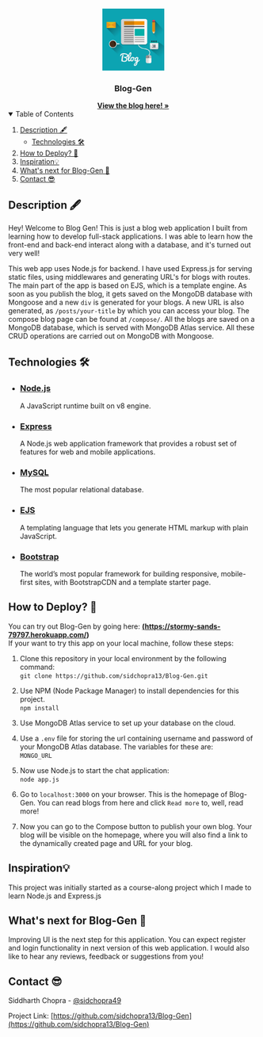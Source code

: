 <!-- PROJECT LOGO -->
<br />
<div align="center">
  <a href="[https://github.com/rzmk/simple-blog](https://github.com/sidchopra13/Blog-Gen)">
    <img src="public/img/logo.jpg" alt="Blog-Logo" width="125" height="125">
  </a>

  <h3 align="center">Blog-Gen</h3>
  <div align="center">
    <a href="https://stormy-sands-79797.herokuapp.com/"><strong>View the blog here! »</strong></a>
    <br />
  </div>
</div>

<!-- TABLE OF CONTENTS -->
<details open="open">
  <summary>Table of Contents</summary>
  <ol>
    <li>
      <a href="#description">Description 🖋️</a>
      <ul>
        <li><a href="#technologies">Technologies 🛠️</a></li>
      </ul>
    </li>
    <li><a href="#how-to-deploy">How to Deploy? 🚀</a></li>
    <li><a href="#inspiration">Inspiration💡</a></li>
    <li><a href="#what's-next-for-blog-gen">What's next for Blog-Gen 🙌</a></li>
    <li><a href="#contact">Contact 😎</a></li>
  </ol>
</details>

<!-- Description -->
## Description 🖋️

Hey! Welcome to Blog Gen! This is just a blog web application I built from learning how to develop full-stack applications. 
I was able to learn how the front-end and back-end interact along with a database, and it's turned out very well!

This web app uses Node.js for backend. I have used Express.js for serving static files, using middlewares and generating URL's for blogs with routes. The main part of the app is based on EJS, which is a template engine. As soon as you publish the blog, it gets saved on the MongoDB database with Mongoose and a new `div` is generated for your blogs. A new URL is also generated, as `/posts/your-title` by which you can access your blog. The compose blog page can be found at `/compose/`. All the blogs are saved on a MongoDB database, which is served with MongoDB Atlas service. All these CRUD operations are carried out on MongoDB with Mongoose.

<!-- Technologies -->

## Technologies 🛠️

- ### [Node.js](https://nodejs.org/en/)
  A  JavaScript runtime built on v8 engine.

- ### [Express](http://expressjs.com/pt-br/)
  A Node.js web application framework that provides a robust set of features for web and mobile applications.

- ### [MySQL](https://www.mysql.com/)
  The most popular relational database.
  
- ### [EJS](https://ejs.co/)
  A templating language that lets you generate HTML markup with plain JavaScript.
  
- ### [Bootstrap](https://getbootstrap.com/)
  The world’s most popular framework for building responsive, mobile-first sites, with BootstrapCDN and a template starter page.

<!-- How-to-Deploy? -->
## How to Deploy? 🚀

You can try out Blog-Gen by going here: **<a href = "(https://stormy-sands-79797.herokuapp.com/)" target = "_blank">(https://stormy-sands-79797.herokuapp.com/)</a>**<br>
If your want to try this app on your local machine, follow these steps: 
1. Clone this repository in your local environment by the following command:<br>
```git clone https://github.com/sidchopra13/Blog-Gen.git```

2. Use NPM (Node Package Manager) to install dependencies for this project. <br>
```npm install```

3. Use MongoDB Atlas service to set up your database on the cloud.

3. Use a `.env` file for storing the url containing username and password of your MongoDB Atlas database. The variables for these are: <br>
`MONGO_URL`

3. Now use Node.js to start the chat application: <br>
```node app.js```

4. Go to `localhost:3000` on your browser. This is the homepage of Blog-Gen. You can read blogs from here and click `Read more` to, well, read more!

5. Now you can go to the Compose button to publish your own blog. Your blog will be visible on the homepage, where you will also find a link to the dynamically created page and URL for your blog.

<!-- Inspiration -->
## Inspiration💡
This project was initially started as a course-along project which I made to learn Node.js and Express.js

<!-- What's next for Blog-Gen -->
## What's next for Blog-Gen 🙌
Improving UI is the next step for this application. You can expect register and login functionality in next version of this web application. I would also like to hear any reviews, feedback or suggestions from you!

<!-- CONTACT -->
## Contact 😎

Siddharth Chopra - [@sidchopra49](https://twitter.com/sidchopra49)

Project Link: [https://github.com/sidchopra13/Blog-Gen](https://github.com/sidchopra13/Blog-Gen)
